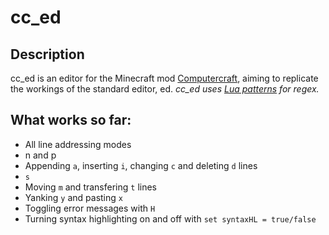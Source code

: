 # cc_ed
## Description
cc_ed is an editor for the Minecraft mod [Computercraft](www.computercraft.info), aiming to replicate the workings of the standard editor, ed.
_cc_ed uses [Lua patterns](https://www.lua.org/pil/20.2.html) for regex._

## What works so far:
- All line addressing modes
- n and p
- Appending `a`, inserting `i`, changing `c` and deleting `d` lines
- `s`
- Moving `m` and transfering `t` lines
- Yanking `y` and pasting `x`
- Toggling error messages with `H`
- Turning syntax highlighting on and off with `set syntaxHL = true/false`
